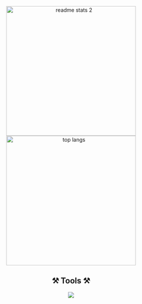 <div align="center">
<!-- <img width=400 src="https://github-readme-stats-salesp07.vercel.app/api?username=geojimas&count_private=true&show_icons=true&theme=vue-dark&rank_icon=github&border_radius=10&" alt="readme stats" /> -->
<!-- <img width=320 src="https://github-readme-stats-salesp07.vercel.app/api/top-langs/?username=geojimas&hide=HTML&langs_count=6&layout=compact&theme=dark&border_radius=10&count_weight=0.5&exclude_repo=github-readme-stats" alt="top langs" /> -->
<!--  <div align="center">
     <img width=700 src="http://github-profile-summary-cards.vercel.app/api/cards/profile-details?username=geojimas&theme=codeSTACKr" alt="readme stats 1" />
</div> -->
<img width=350 src="http://github-profile-summary-cards.vercel.app/api/cards/stats?username=geojimas&theme=graywhite" alt="readme stats 2" />
<img width=350 src="http://github-profile-summary-cards.vercel.app/api/cards/repos-per-language?username=geojimas&theme=graywhite" alt="top langs" />
 </div>
<h2 align="center">⚒️ Tools ⚒️</h2>
<div align="center">
    <img src="https://skillicons.dev/icons?i=javascript,typescript,tailwind,vue,pinia,react,vite,nodejs,docker,git" />
</div>
<!-- <div align=center>  
![](http://github-profile-summary-cards.vercel.app/api/cards/repos-per-language?username=geojimas&theme=graywhite)
![](http://github-profile-summary-cards.vercel.app/api/cards/stats?username=geojimas&theme=graywhite) 
</div>  -->
